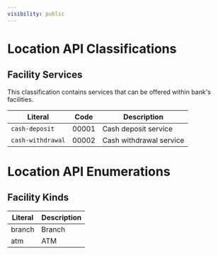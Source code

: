 ```yaml
---
visibility: public
---
```

Location API Classifications
===============

Facility Services
--------------
This classification contains services that can be offered within bank's facilities.

Literal                       | Code   | Description
------------------------------|--------|-------------------------------------------
`cash-deposit`                | 00001  | Cash deposit service
`cash-withdrawal`             | 00002  | Cash withdrawal service

Location API Enumerations
===============

Facility Kinds
----

Literal                  | Description
-------------------------|-------------------------------------------
branch | Branch
atm | ATM
